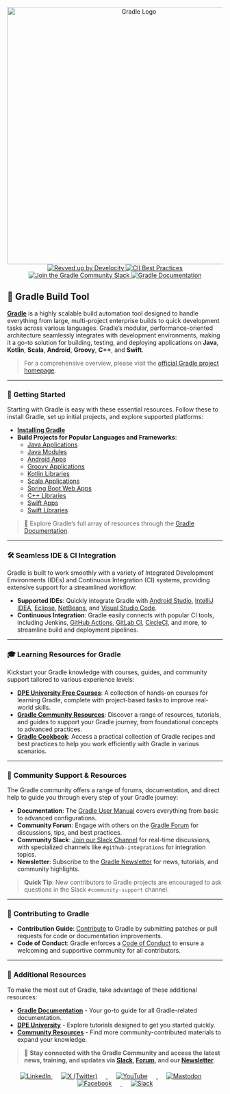 <div align="center">
  <picture>
    <source media="(prefers-color-scheme: dark)" srcset="images/gradle-white-primary.png" width="700px">
    <img alt="Gradle Logo" src="images/gradle-dark-green-primary.png" width="600px">
  </picture>
</div>

<div align="center">
  <a href="https://ge.gradle.org/scans">
    <img src="https://img.shields.io/badge/Revved%20up%20by-Develocity-06A0CE?logo=Gradle&labelColor=02303A" alt="Revved up by Develocity">
  </a>
  <a href="https://bestpractices.coreinfrastructure.org/projects/4898">
    <img src="https://bestpractices.coreinfrastructure.org/projects/4898/badge" alt="CII Best Practices">
  </a>
  <a href="https://gradle.org/slack-invite">
    <img src="https://img.shields.io/badge/Slack-Join%20the%20Community-brightgreen?style=flat&logo=slack" alt="Join the Gradle Community Slack">
  </a>
  <a href="https://docs.gradle.org/current/userguide/userguide.html">
    <img src="https://img.shields.io/badge/Docs-Gradle%20User%20Guide-blueviolet?style=flat&logo=read-the-docs" alt="Gradle Documentation">
  </a>
</div>


## 🐘 **Gradle Build Tool** 

**[Gradle](https://gradle.org/)** is a highly scalable build automation tool designed to handle everything from large, multi-project enterprise builds to quick development tasks across various languages. Gradle’s modular, performance-oriented architecture seamlessly integrates with development environments, making it a go-to solution for building, testing, and deploying applications on **Java**, **Kotlin**, **Scala**, **Android**, **Groovy**, **C++**, and **Swift**.

> For a comprehensive overview, please visit the [official Gradle project homepage](https://gradle.org).

---

### 🚀 **Getting Started**

Starting with Gradle is easy with these essential resources. Follow these to install Gradle, set up initial projects, and explore supported platforms:

- **[Installing Gradle](https://docs.gradle.org/current/userguide/installation.html)**
- **Build Projects for Popular Languages and Frameworks**:
  - [Java Applications](https://docs.gradle.org/current/samples/sample_building_java_applications.html)
  - [Java Modules](https://docs.gradle.org/current/samples/sample_java_modules_multi_project.html)
  - [Android Apps](https://developer.android.com/studio/build/index.html)
  - [Groovy Applications](https://docs.gradle.org/current/samples/sample_building_groovy_applications.html)
  - [Kotlin Libraries](https://docs.gradle.org/current/samples/sample_building_kotlin_libraries.html)
  - [Scala Applications](https://docs.gradle.org/current/samples/sample_building_scala_applications.html)
  - [Spring Boot Web Apps](https://docs.gradle.org/current/samples/sample_building_spring_boot_web_applications.html)
  - [C++ Libraries](https://docs.gradle.org/current/samples/sample_building_cpp_libraries.html)
  - [Swift Apps](https://docs.gradle.org/current/samples/sample_building_swift_applications.html)
  - [Swift Libraries](https://docs.gradle.org/current/samples/sample_building_swift_libraries.html)

> 📘 Explore Gradle’s full array of resources through the [Gradle Documentation](https://docs.gradle.org/).

---

### 🛠 **Seamless IDE & CI Integration**

Gradle is built to work smoothly with a variety of Integrated Development Environments (IDEs) and Continuous Integration (CI) systems, providing extensive support for a streamlined workflow:

-   **Supported IDEs**: Quickly integrate Gradle with [Android Studio](https://docs.gradle.org/current/userguide/gradle_ides.html), [IntelliJ IDEA](https://docs.gradle.org/current/userguide/gradle_ides.html), [Eclipse](https://docs.gradle.org/current/userguide/gradle_ides.html), [NetBeans](https://docs.gradle.org/current/userguide/gradle_ides.html), and [Visual Studio Code](https://docs.gradle.org/current/userguide/gradle_ides.html).
-   **Continuous Integration**: Gradle easily connects with popular CI tools, including Jenkins, [GitHub Actions](https://docs.github.com/actions), [GitLab CI](https://docs.gitlab.com/ee/ci/), [CircleCI](https://circleci.com/), and more, to streamline build and deployment pipelines.

---

### 🎓 **Learning Resources for Gradle**

Kickstart your Gradle knowledge with courses, guides, and community support tailored to various experience levels:

- **[DPE University Free Courses](https://dpeuniversity.gradle.com/app/catalog)**: A collection of hands-on courses for learning Gradle, complete with project-based tasks to improve real-world skills.
- **[Gradle Community Resources](https://community.gradle.org/resources/)**: Discover a range of resources, tutorials, and guides to support your Gradle journey, from foundational concepts to advanced practices.
- **[Gradle Cookbook](https://cookbook.gradle.org/preface/)**: Access a practical collection of Gradle recipes and best practices to help you work efficiently with Gradle in various scenarios.

---

### 💬 **Community Support & Resources**

The Gradle community offers a range of forums, documentation, and direct help to guide you through every step of your Gradle journey:

- **Documentation**: The [Gradle User Manual](https://docs.gradle.org/current/userguide/userguide.html) covers everything from basic to advanced configurations.
- **Community Forum**: Engage with others on the [Gradle Forum](https://discuss.gradle.org/) for discussions, tips, and best practices.
- **Community Slack**: [Join our Slack Channel](https://gradle.org/slack-invite) for real-time discussions, with specialized channels like `#github-integrations` for integration topics.
- **Newsletter**: Subscribe to the [Gradle Newsletter](https://newsletter.gradle.org) for news, tutorials, and community highlights.

> **Quick Tip**: New contributors to Gradle projects are encouraged to ask questions in the Slack `#community-support` channel.

---

### 🌱 **Contributing to Gradle**

- **Contribution Guide**: [Contribute](https://github.com/gradle/gradle/blob/master/CONTRIBUTING.md) to Gradle by submitting patches or pull requests for code or documentation improvements.
- **Code of Conduct**: Gradle enforces a [Code of Conduct](https://gradle.org/conduct/) to ensure a welcoming and supportive community for all contributors.

---

### 🔗 **Additional Resources**

To make the most out of Gradle, take advantage of these additional resources:

- **[Gradle Documentation](https://docs.gradle.org/)** - Your go-to guide for all Gradle-related documentation.
- **[DPE University](https://dpeuniversity.gradle.com/app/catalog)** - Explore tutorials designed to get you started quickly.
- **[Community Resources](https://gradle.org/resources/)** - Find more community-contributed materials to expand your knowledge.

> 🌟 **Stay connected with the Gradle Community and access the latest news, training, and updates via [Slack](https://gradle.org/slack-invite), [Forum](https://discuss.gradle.org/), and our [Newsletter](https://newsletter.gradle.org)**.


<div align="center" style="margin-top: 20px;">
    <a href="https://www.linkedin.com/company/gradle/">
        <img src="https://img.shields.io/badge/-0077B5?style=for-the-badge&logo=linkedin&logoColor=white" alt="LinkedIn" style="margin: 0 0px;">
    </a>
    <a href="https://x.com/gradle">
        <img src="https://img.shields.io/badge/-000000?style=for-the-badge&logo=x&logoColor=white" alt="X (Twitter)" style="margin: 0 20px;">
    </a>
    <a href="https://www.youtube.com/@GradleInc">
        <img src="https://img.shields.io/badge/-FF0000?style=for-the-badge&logo=youtube&logoColor=white" alt="YouTube" style="margin: 0 20px;">
    </a>
    <a href="https://mastodon.social/@Gradle">
        <img src="https://img.shields.io/badge/-6364FF?style=for-the-badge&logo=mastodon&logoColor=white" alt="Mastodon" style="margin: 0 20px;">
    </a>
    <a href="https://www.facebook.com/gradleinc">
        <img src="https://img.shields.io/badge/-1877F2?style=for-the-badge&logo=facebook&logoColor=white" alt="Facebook" style="margin: 0 20px;">
    </a>
    <a href="https://gradle.org/slack-invite">
        <img src="https://img.shields.io/badge/-4A154B?style=for-the-badge&logo=slack&logoColor=white" alt="Slack" style="margin: 0 20px;">
    </a>
</div>

